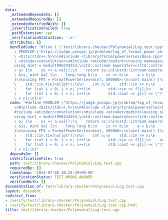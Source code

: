 ```yaml
---
data:
  _extendedDependsOn: []
  _extendedRequiredBy: []
  _extendedVerifiedWith: []
  _isVerificationFailed: true
  _pathExtension: cpp
  _verificationStatusIcon: ':x:'
  attributes: {}
  bundledCode: "#line 1 \"test/library-checker/Polynomial/Log.test.cpp\"\n#define\
    \ PROBLEM \"https://judge.yosupo.jp/problem/log_of_formal_power_series\"\n#include\
    \ <bits/stdc++.h>\n\n#include <library/formalpowerseries/Base.cpp>\n\n#include\
    \ <atcoder/convolution>\n#include <atcoder/modint>\nusing namespace atcoder;\n\
    using mint = modint998244353;\nstd::ostream &operator<<(std::ostream &os, mint\
    \ a) {\n    os << a.val();\n    return os;\n}\nstd::istream &operator>>(std::istream\
    \ &is, mint &a) {\n    long long b;\n    is >> b;\n    a = b;\n    return is;\n\
    }\n\nusing FPS = FormalPowerSeries<mint, 500000>;\n\nint main() {\n    std::ios::sync_with_stdio(false);\n\
    \    std::cin.tie(nullptr);\n\n    int n;\n    std::cin >> n;\n    FPS f(n);\n\
    \    for (int i = 0; i < n; i++)\n        std::cin >> f[i];\n    auto g = FPS::log(f);\n\
    \    for (int i = 0; i < n; i++)\n        std::cout << g[i] << \"\\n \"[i + 1\
    \ < n];\n}\n"
  code: "#define PROBLEM \"https://judge.yosupo.jp/problem/log_of_formal_power_series\"\
    \n#include <bits/stdc++.h>\n\n#include <library/formalpowerseries/Base.cpp>\n\n\
    #include <atcoder/convolution>\n#include <atcoder/modint>\nusing namespace atcoder;\n\
    using mint = modint998244353;\nstd::ostream &operator<<(std::ostream &os, mint\
    \ a) {\n    os << a.val();\n    return os;\n}\nstd::istream &operator>>(std::istream\
    \ &is, mint &a) {\n    long long b;\n    is >> b;\n    a = b;\n    return is;\n\
    }\n\nusing FPS = FormalPowerSeries<mint, 500000>;\n\nint main() {\n    std::ios::sync_with_stdio(false);\n\
    \    std::cin.tie(nullptr);\n\n    int n;\n    std::cin >> n;\n    FPS f(n);\n\
    \    for (int i = 0; i < n; i++)\n        std::cin >> f[i];\n    auto g = FPS::log(f);\n\
    \    for (int i = 0; i < n; i++)\n        std::cout << g[i] << \"\\n \"[i + 1\
    \ < n];\n}"
  dependsOn: []
  isVerificationFile: true
  path: test/library-checker/Polynomial/Log.test.cpp
  requiredBy: []
  timestamp: '2024-07-08 10:24:29+09:00'
  verificationStatus: TEST_WRONG_ANSWER
  verifiedWith: []
documentation_of: test/library-checker/Polynomial/Log.test.cpp
layout: document
redirect_from:
- /verify/test/library-checker/Polynomial/Log.test.cpp
- /verify/test/library-checker/Polynomial/Log.test.cpp.html
title: test/library-checker/Polynomial/Log.test.cpp
---
```

